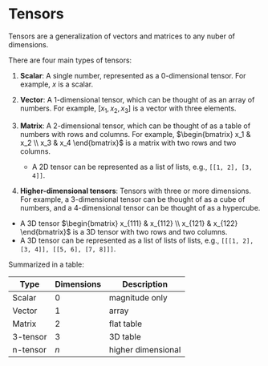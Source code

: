 # Tensors

Tensors are a generalization of vectors and matrices to any nuber of dimensions.

There are four main types of tensors:

1. **Scalar**: A single number, represented as a 0-dimensional tensor. For example, $x$ is a scalar.

2. **Vector**: A 1-dimensional tensor, which can be thought of as an array of numbers. For example, $[x_1, x_2, x_3]$ is a vector with three elements.

3. **Matrix**: A 2-dimensional tensor, which can be thought of as a table of numbers with rows and columns. For example, $\begin{bmatrix} x_1 & x_2 \\ x_3 & x_4 \end{bmatrix}$ is a matrix with two rows and two columns.

   - A 2D tensor can be represented as a list of lists, e.g., `[[1, 2], [3, 4]]`.

4. **Higher-dimensional tensors**: Tensors with three or more dimensions. For example, a 3-dimensional tensor can be thought of as a cube of numbers, and a 4-dimensional tensor can be thought of as a hypercube.
 - A 3D tensor $\begin{bmatrix} x_{111} & x_{112} \\ x_{121} & x_{122} \end{bmatrix}$ is a 3D tensor with two rows and two columns.
 - A 3D tensor can be represented as a list of lists of lists, e.g., `[[[1, 2], [3, 4]], [[5, 6], [7, 8]]]`.


Summarized in a table:

| Type         | Dimensions | Description        |
|--------------|------------|--------------------|
| Scalar       | 0          | magnitude only     |
| Vector       | 1          | array              |
| Matrix       | 2          | flat table         |
| 3-tensor     | 3          | 3D table           |
| n-tensor     | $n$        | higher dimensional |